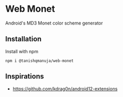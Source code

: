 # Web Monet

Android's MD3 Monet color scheme generator

## Installation

Install with npm

```
npm i @tanishqmanuja/web-monet
```

## Inspirations

- https://github.com/kdrag0n/android12-extensions
